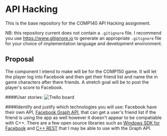 # API Hacking
This is the base repository for the COMP140 API Hacking assignment.

NB: this repository current does not contain a `.gitignore` file. I recommend you use https://www.gitignore.io to generate an appropriate `.gitignore` file for your choice of implementation language and development environment.

## Proposal

The component I intend to make will be for the COMP150 game. It will let the player log into Facebook and then get their friend list and name the in game characters after there friends. A stretch goal will be to post the player's score to Facebook.  

####User stories: 
![Trello board](https://raw.githubusercontent.com/MaddieK19/comp140-api-hacking/master/Trello%20board.PNG)

####Identify and justify which technologies you will use:
Facebook have their own API, [Facebook Graph API](https://developers.facebook.com/docs/graph-api), that can get a user's friend list if the friend is using the app as well however it doesn't appear to be compatiable with C++. There are a few open source libraries such as [Windows SDK for Facebook](https://github.com/Microsoft/winsdkfb) and [C++ REST](http://casablanca.codeplex.com/) that I may be able to use with the Graph API.
